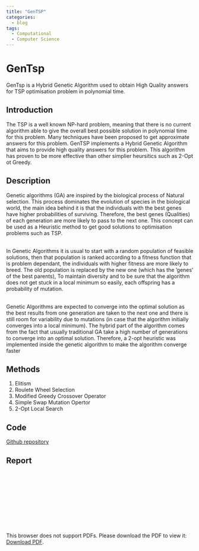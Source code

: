 ```yaml
---
title: "GenTSP"
categories:
  - blog
tags:
  - Computational
  - Computer Science
---
```

# GenTsp
GenTsp is a Hybrid Genetic Algorithm used to obtain High Quality answers for TSP optimisation problem in  polynomial time.
## Introduction
The TSP is a well known NP-hard problem, meaning that there is no current algorithm able to give the overall best possible solution in polynomial time for this problem. Many techniques have been proposed to get approximate answers for this problem. GenTSP implements a Hybrid Genetic Algorithm that aims to provide high quality answers for this problem. This algorithm has proven to be more effective than other simplier heursitics such as 2-Opt ot Greedy.

## Description
Genetic algorithms (GA) are inspired by the biological process of Natural selection. This process dominates the evolution of species in the biological world, the main idea behind it is that the individuals with the best genes have higher probabilities of surviving. Therefore, the best genes (Qualities) of each generation are more likely to pass to the next one. This concept can be used as a Heuristic method to get good solutions to optimisation problems such as TSP.
<br><br>

In Genetic Algorithms it is usual to start with a random population of feasible solutions, then that population is ranked according to a fitness function that is problem dependant, the individuals with higher fitness are more likely to breed. The old population is replaced by the new one (which has the ’genes’ of the best parents), To maintain diversity and to be sure that the algorithm does not get stuck in a local minimum so easily, each offspring has a probability of mutation.
<br><br>

Genetic Algorithms are expected to converge into the optimal solution as the best results from one generation are taken to the next one and there is still room for variability due to mutations (in case that the algorithm initially converges into a local minimum). The hybrid part of the algorithm comes from the fact that usually traditional GA take a high number of generations to converge into an optimal solution. Therefore, a 2-opt heuristic was implemented inside the genetic algorithm to make the algorithm converge faster

## Methods
1. Elitism 
2. Roulete Wheel Selection
3. Modified Greedy Crossover Operator
4. Simple Swap Mutation Opertor
5. 2-Opt Local Search

## Code 
[Github repository](https://github.com/pmorande27/GenTsp)
## Report
<object data="/assets/Hybrid_Genetic_Algorithm.pdf" type="application/pdf" width="750px" height="750px">
    <embed src="/assets/Hybrid_Genetic_Algorithm.pdf" type="application/pdf">
        <p>This browser does not support PDFs. Please download the PDF to view it: <a href=/assets/Hybrid_Genetic_Algorithm.pdf">Download PDF</a>.</p>
    </embed>
</object>

